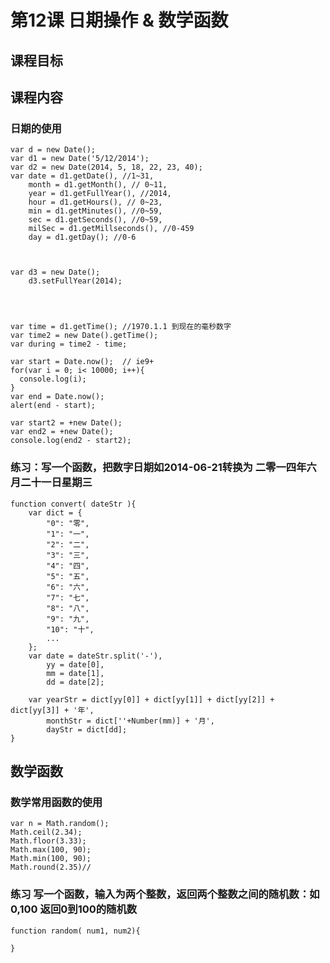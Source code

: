 # 第12课 日期操作 & 数学函数
## 课程目标

## 课程内容
### 日期的使用
    var d = new Date(); 
    var d1 = new Date('5/12/2014');
    var d2 = new Date(2014, 5, 18, 22, 23, 40);
    var date = d1.getDate(), //1~31,
        month = d1.getMonth(), // 0~11,
        year = d1.getFullYear(), //2014,
        hour = d1.getHours(), // 0~23,
        min = d1.getMinutes(), //0~59,
        sec = d1.getSeconds(), //0~59,
        milSec = d1.getMillseconds(), //0-459
        day = d1.getDay(); //0-6
    
    
    
    var d3 = new Date();
        d3.setFullYear(2014);
        
    
    
    
    var time = d1.getTime(); //1970.1.1 到现在的毫秒数字
    var time2 = new Date().getTime();
    var during = time2 - time;
    
    var start = Date.now();  // ie9+ 
    for(var i = 0; i< 10000; i++){
      console.log(i);
    }
    var end = Date.now();
    alert(end - start);
    
    var start2 = +new Date();
    var end2 = +new Date();
    console.log(end2 - start2);
    
### 练习：写一个函数，把数字日期如2014-06-21转换为 二零一四年六月二十一日星期三
    function convert( dateStr ){
        var dict = {
            "0": "零",
            "1": "一",
            "2": "二",
            "3": "三",
            "4": "四",
            "5": "五",
            "6": "六",
            "7": "七",
            "8": "八",
            "9": "九",
            "10": "十",
            ...
        };
        var date = dateStr.split('-'),
            yy = date[0],
            mm = date[1],
            dd = date[2];
        
        var yearStr = dict[yy[0]] + dict[yy[1]] + dict[yy[2]] + dict[yy[3]] + '年',
            monthStr = dict[''+Number(mm)] + '月',
            dayStr = dict[dd];
    }

 
 
 ## 数学函数
 ### 数学常用函数的使用
    var n = Math.random();
    Math.ceil(2.34);
    Math.floor(3.33);
    Math.max(100, 90);
    Math.min(100, 90);
    Math.round(2.35)//
    
### 练习 写一个函数，输入为两个整数，返回两个整数之间的随机数：如0,100  返回0到100的随机数
    function random( num1, num2){
        
    }
